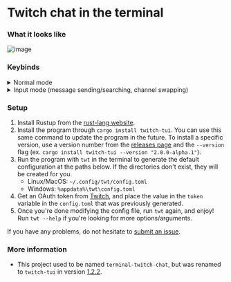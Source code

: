# Twitch chat in the terminal

### What it looks like

![image](https://user-images.githubusercontent.com/15021300/155114244-00704633-e852-49bb-9a5a-33c623f775f8.png)

### Keybinds

<details>
  <summary>Normal mode</summary>

  <table>
  <tr>
    <td> <b>Key</b>
    <td> <b> Description</b>
  <tr>
    <td> c
    <td> Go to the chat window chat.
  <tr>
    <td> i
    <td> Enter message input mode for sending messages. Exit this mode with `Esc`.
  <tr>
    <td> ?
    <td> Have the keybinds popup window appear.
  <tr>
    <td> q
    <td> Quit out of the entire application once in the base chat view.
  <tr>
    <td> s
    <td> Open a popup window to switch channels.
  <tr>
    <td> Ctrl + f
    <td> Enter message search mode, which highlights messages in the main window which match the query.
  <tr>
    <td> Esc
    <td> Exits out of layered windows, such as going from the help window to normal view.
  </table>

</details>

<details>
  <summary>Input mode (message sending/searching, channel swapping)</summary>

  <table>
  <tr>
    <td> <b>Key</b>
    <td> <b> Description</b>
  <tr>
    <td> Ctrl + w
    <td> Cuts a single word (from the cursor to the next whitespace).
  <tr>
    <td> Ctrl + u
    <td> Cuts the entire line.
  <tr>
    <td> Ctrl + f
    <td> Move cursor to the right.
  <tr>
    <td> Ctrl + b
    <td> Move cursor to the left.
  <tr>
    <td> Ctrl + a
    <td> Move cursor to the start.
  <tr>
    <td> Ctrl + e
    <td> Move cursor to the end.
  <tr>
    <td> Alt + f
    <td> Move to the end of the next word.
  <tr>
    <td> Alt + b
    <td> Move to the start of the previous word.
  <tr>
    <td> Ctrl + t
    <td> Swap previous character with current character.
  <tr>
    <td> Alt + t
    <td> Swap previous word with current word.
  <tr>
    <td> Ctrl + u
    <td> Remove everything before the cursor.
  <tr>
    <td> Ctrl + k
    <td> Remove everything after the cursor.
  <tr>
    <td> Ctrl + w
    <td> Remove the previous word.
  <tr>
    <td> Ctrl + d
    <td> Remove character to the right.
  <tr>
    <td> Tab
    <td> Fill in suggestion, if available.
  <tr>
    <td> Enter
    <td> Confirm the current text to go through (doesn't do anything in message search mode).
  </table>

</details>

### Setup

1. Install Rustup from the [rust-lang website](https://www.rust-lang.org/learn/get-started).
2. Install the program through `cargo install twitch-tui`. You can use this same command to update the program in the future. To install a specific version, use a version number from the [releases page](https://github.com/Xithrius/twitch-tui/releases) and the `--version` flag (ex. `cargo install twitch-tui --version "2.0.0-alpha.1"`).
3. Run the program with `twt` in the terminal to generate the default configuration at the paths below. If the directories don't exist, they will be created for you.
   - Linux/MacOS: `~/.config/twt/config.toml`
   - Windows: `%appdata%\twt\config.toml`
4. Get an OAuth token from [Twitch](https://twitchapps.com/tmi/), and place the value in the `token` variable in the `config.toml` that was previously generated.
5. Once you're done modifying the config file, run `twt` again, and enjoy! Run `twt --help` if you're looking for more options/arguments.

If you have any problems, do not hesitate to [submit an issue](https://github.com/Xithrius/twitch-tui/issues/new/choose).

### More information

- This project used to be named `terminal-twitch-chat`, but was renamed to `twitch-tui` in version [1.2.2](https://github.com/Xithrius/twitch-tui/releases/tag/v1.2.2).

